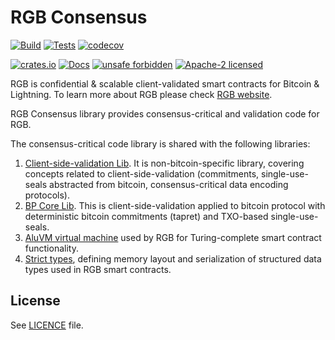 # RGB Consensus

[![Build](https://github.com/rgb-protocol/rgb-consensus/workflows/Build/badge.svg)](https://github.com/rgb-protocol/rgb-consensus/actions/workflows/build.yml)
[![Tests](https://github.com/rgb-protocol/rgb-consensus/workflows/Tests/badge.svg)](https://github.com/rgb-protocol/rgb-consensus/actions/workflows/test.yml)
[![codecov](https://codecov.io/gh/rgb-protocol/rgb-consensus/branch/master/graph/badge.svg)](https://codecov.io/gh/rgb-protocol/rgb-consensus)

[![crates.io](https://img.shields.io/crates/v/rgb-consensus)](https://crates.io/crates/rgb-consensus)
[![Docs](https://docs.rs/rgb-consensus/badge.svg)](https://docs.rs/rgb-consensus)
[![unsafe forbidden](https://img.shields.io/badge/unsafe-forbidden-success.svg)](https://github.com/rust-secure-code/safety-dance/)
[![Apache-2 licensed](https://img.shields.io/crates/l/rgb-consensus)](./LICENSE)

RGB is confidential & scalable client-validated smart contracts for Bitcoin &
Lightning. To learn more about RGB please check [RGB website][Site].

RGB Consensus library provides consensus-critical and validation code for RGB.

The consensus-critical code library is shared with the following libraries:
1. [Client-side-validation Lib][Foundation]. It is
   non-bitcoin-specific library, covering concepts related to
   client-side-validation (commitments, single-use-seals abstracted from
   bitcoin, consensus-critical data encoding protocols).
2. [BP Core Lib][BP]. This is client-side-validation applied to bitcoin protocol
   with deterministic bitcoin commitments (tapret) and TXO-based
   single-use-seals.
3. [AluVM virtual machine][AluVM] used by RGB for Turing-complete smart contract
   functionality.
4. [Strict types][StrictTypes], defining memory layout and serialization of
   structured data types used in RGB smart contracts.

## License

See [LICENCE](LICENSE) file.


[Site]: https://rgb.info
[Foundation]: https://github.com/LNP-BP/client_side_validation
[BP]: https://github.com/BP-WG/bp-core
[AluVM]: https://www.aluvm.org
[StrictTypes]: https://www.strict-types.org
